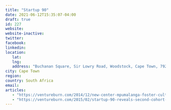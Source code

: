 ```yaml
---
title: "Startup 90"
date: 2021-06-12T15:35:07-04:00
draft: true
id: 227
website: 
website-inactive: 
twitter: 
facebook: 
linkedin: 
location: 
   lat: 
   lng: 
   address: "Buchanan Square, Sir Lowry Road, Woodstock, Cape Town, 7925"
city: Cape Town
region: 
country: South Africa
email: 
articles:
   - "https://ventureburn.com/2014/12/new-center-mpumalanga-foster-culture-entrepreneurship/"
   - "https://ventureburn.com/2015/02/startup-90-reveals-second-cohort-keen-acceleration/"
---
```


